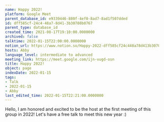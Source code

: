 ```yaml
---
name: Happy 2022!
platform: Google Meet
parent_database_id: e9339446-880f-4ef0-8ad7-8ad1f507dded
id: dff585cf-24c4-48a7-8d41-3b30708b0767
parent_type: database_id
created_time: 2021-08-17T19:10:00.0000000
archived: false
talktime: 2022-01-15T22:00:00.0000000
notion_url: https://www.notion.so/Happy-2022-dff585cf24c448a78d413b30708b0767
hosts: Abby
language_level: intermediate to advanced
meeting_link: https://meet.google.com/ijn-vugd-osn
title: Happy 2022!
object: page
indexDate: 2022-01-15
tags:
- Talk
- 2022-01-15
- Abby
last_edited_time: 2022-01-15T22:21:00.0000000
---
```


Hello, I am honored and excited to be the host at the first meeting of this group in 2022! Let's have a free talk to meet this new year :)





